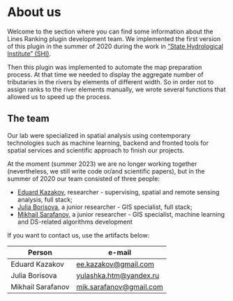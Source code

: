 # About us 

Welcome to the section where you can find some information about the Lines Ranking plugin development team. 
We implemented the first version of this plugin in the summer of 2020 during the work in [“State Hydrological Institute” (SHI)](http://www.hydrology.ru/en). 

Then this plugin was implemented to automate the map preparation process. 
At that time we needed to display the aggregate number of tributaries in the rivers by elements of different width. 
So in order not to assign ranks to the river elements manually, we wrote several functions that allowed us to speed up the process. 

## The team

Our lab were specialized in spatial analysis using contemporary technologies such as 
machine learning, backend and fronted tools for spatial services and scientific 
approach to finish our projects.

At the moment (summer 2023) we are no longer working together (nevertheless, 
we still write code or/and scientific papers), but in the summer of 
2020 our team consisted of three people:

- [Eduard Kazakov](https://github.com/eduard-kazakov), researcher - supervising, spatial and remote sensing analysis, full stack;
- [Julia Borisova](https://github.com/ChrisLisbon), a junior researcher - GIS specialist, full stack;
- [Mikhail Sarafanov](https://github.com/Dreamlone), a junior researcher - GIS specialist, machine learning and DS-related algorithms development

If you want to contact us, use the artifacts below: 

| Person            |        e-mail           |
|-------------------|-------------------------|
| Eduard Kazakov    | ee.kazakov@gmail.com    |
| Julia Borisova    | yulashka.htm@yandex.ru  |
| Mikhail Sarafanov | mik.sarafanov@gmail.com |